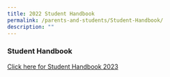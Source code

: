 ```yaml
---
title: 2022 Student Handbook
permalink: /parents-and-students/Student-Handbook/
description: ""
---
```

### Student Handbook

[Click here for Student Handbook 2023](https://online.fliphtml5.com/imxpa/ijer/)